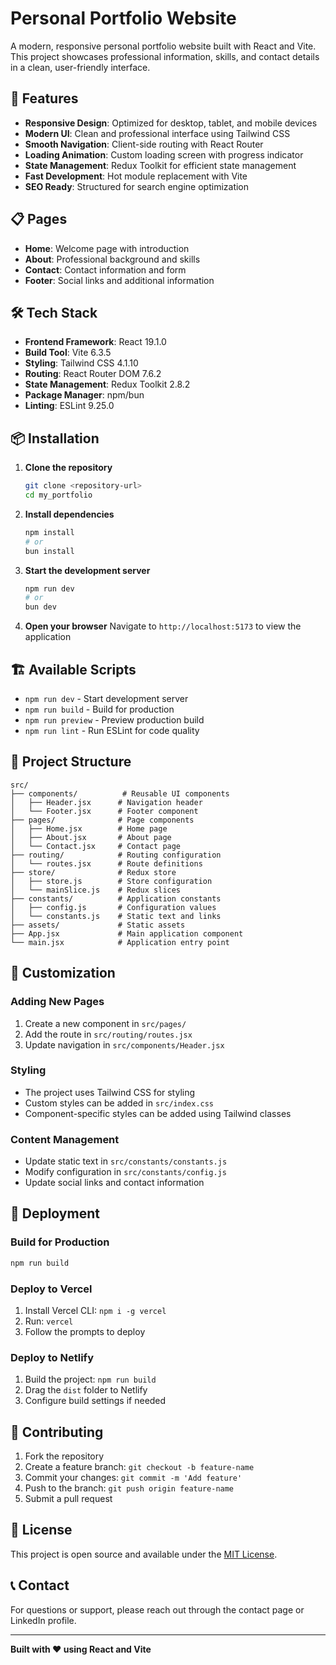 # Personal Portfolio Website

A modern, responsive personal portfolio website built with React and Vite. This project showcases professional information, skills, and contact details in a clean, user-friendly interface.

## 🚀 Features

- **Responsive Design**: Optimized for desktop, tablet, and mobile devices
- **Modern UI**: Clean and professional interface using Tailwind CSS
- **Smooth Navigation**: Client-side routing with React Router
- **Loading Animation**: Custom loading screen with progress indicator
- **State Management**: Redux Toolkit for efficient state management
- **Fast Development**: Hot module replacement with Vite
- **SEO Ready**: Structured for search engine optimization

## 📋 Pages

- **Home**: Welcome page with introduction
- **About**: Professional background and skills
- **Contact**: Contact information and form
- **Footer**: Social links and additional information

## 🛠️ Tech Stack

- **Frontend Framework**: React 19.1.0
- **Build Tool**: Vite 6.3.5
- **Styling**: Tailwind CSS 4.1.10
- **Routing**: React Router DOM 7.6.2
- **State Management**: Redux Toolkit 2.8.2
- **Package Manager**: npm/bun
- **Linting**: ESLint 9.25.0

## 📦 Installation

1. **Clone the repository**

   ```bash
   git clone <repository-url>
   cd my_portfolio
   ```

2. **Install dependencies**

   ```bash
   npm install
   # or
   bun install
   ```

3. **Start the development server**

   ```bash
   npm run dev
   # or
   bun dev
   ```

4. **Open your browser**
   Navigate to `http://localhost:5173` to view the application

## 🏗️ Available Scripts

- `npm run dev` - Start development server
- `npm run build` - Build for production
- `npm run preview` - Preview production build
- `npm run lint` - Run ESLint for code quality

## 📁 Project Structure

```
src/
├── components/          # Reusable UI components
│   ├── Header.jsx      # Navigation header
│   └── Footer.jsx      # Footer component
├── pages/              # Page components
│   ├── Home.jsx        # Home page
│   ├── About.jsx       # About page
│   └── Contact.jsx     # Contact page
├── routing/            # Routing configuration
│   └── routes.jsx      # Route definitions
├── store/              # Redux store
│   ├── store.js        # Store configuration
│   └── mainSlice.js    # Redux slices
├── constants/          # Application constants
│   ├── config.js       # Configuration values
│   └── constants.js    # Static text and links
├── assets/             # Static assets
├── App.jsx             # Main application component
└── main.jsx            # Application entry point
```

## 🎨 Customization

### Adding New Pages

1. Create a new component in `src/pages/`
2. Add the route in `src/routing/routes.jsx`
3. Update navigation in `src/components/Header.jsx`

### Styling

- The project uses Tailwind CSS for styling
- Custom styles can be added in `src/index.css`
- Component-specific styles can be added using Tailwind classes

### Content Management

- Update static text in `src/constants/constants.js`
- Modify configuration in `src/constants/config.js`
- Update social links and contact information

## 🚀 Deployment

### Build for Production

```bash
npm run build
```

### Deploy to Vercel

1. Install Vercel CLI: `npm i -g vercel`
2. Run: `vercel`
3. Follow the prompts to deploy

### Deploy to Netlify

1. Build the project: `npm run build`
2. Drag the `dist` folder to Netlify
3. Configure build settings if needed

## 🤝 Contributing

1. Fork the repository
2. Create a feature branch: `git checkout -b feature-name`
3. Commit your changes: `git commit -m 'Add feature'`
4. Push to the branch: `git push origin feature-name`
5. Submit a pull request

## 📄 License

This project is open source and available under the [MIT License](LICENSE).

## 📞 Contact

For questions or support, please reach out through the contact page or LinkedIn profile.

---

**Built with ❤️ using React and Vite**
